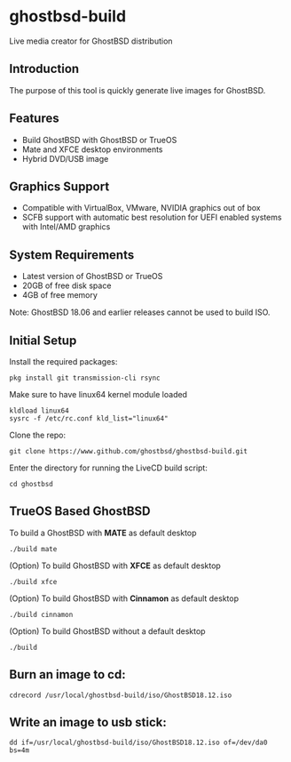 ghostbsd-build
==============
Live media creator for GhostBSD distribution

## Introduction
The purpose of this tool is quickly generate live images for GhostBSD.

## Features
* Build GhostBSD with GhostBSD or TrueOS
* Mate and XFCE desktop environments
* Hybrid DVD/USB image

## Graphics Support
* Compatible with VirtualBox, VMware, NVIDIA graphics out of box
* SCFB support with automatic best resolution for UEFI enabled systems with Intel/AMD graphics

## System Requirements
* Latest version of GhostBSD or TrueOS 
* 20GB of free disk space
* 4GB of free memory

Note: GhostBSD 18.06 and earlier releases cannot be used to build ISO.

## Initial Setup
Install the required packages:
```
pkg install git transmission-cli rsync
```
Make sure to have linux64 kernel module loaded
```
kldload linux64
sysrc -f /etc/rc.conf kld_list="linux64"
```
Clone the repo:
```
git clone https://www.github.com/ghostbsd/ghostbsd-build.git
```
Enter the directory for running the LiveCD build script:
```
cd ghostbsd
```

## TrueOS Based GhostBSD
To build a GhostBSD with __MATE__ as default desktop
```
./build mate
```   
(Option) To build GhostBSD with __XFCE__ as default desktop
```
./build xfce
```   
(Option) To build GhostBSD with __Cinnamon__ as default desktop
```
./build cinnamon
```   
(Option) To build GhostBSD without a default desktop
```
./build
```    

## Burn an image to cd:
```
cdrecord /usr/local/ghostbsd-build/iso/GhostBSD18.12.iso
```

## Write an image to usb stick:
```
dd if=/usr/local/ghostbsd-build/iso/GhostBSD18.12.iso of=/dev/da0 bs=4m
```
